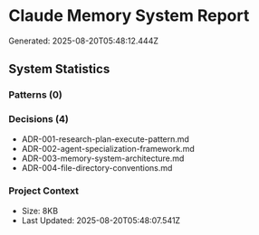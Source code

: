# Claude Memory System Report

Generated: 2025-08-20T05:48:12.444Z

## System Statistics

### Patterns (0)


### Decisions (4)

- ADR-001-research-plan-execute-pattern.md
- ADR-002-agent-specialization-framework.md
- ADR-003-memory-system-architecture.md
- ADR-004-file-directory-conventions.md

### Project Context

- Size: 8KB
- Last Updated: 2025-08-20T05:48:07.541Z

